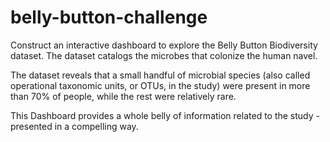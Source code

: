 # belly-button-challenge

Construct an interactive dashboard to explore the Belly Button Biodiversity dataset. The dataset catalogs the microbes that colonize the human navel. 

The dataset reveals that a small handful of microbial species (also called operational taxonomic units, or OTUs, in the study) were present in more than 70% of people, while the rest were relatively rare.

This Dashboard provides a whole belly of information related to the study - presented in a compelling way. 